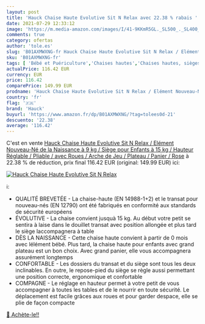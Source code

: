 ```yaml
---
layout: post
title: 'Hauck Chaise Haute Evolutive Sit N Relax avec 22.38 % rabais '
date: 2021-07-29 12:33:12
image: 'https://m.media-amazon.com/images/I/41-9KKmR5GL._SL500_._SL400_.jpg'
comments: true
category: ofertas
author: 'tole.es'
slug: 'B01AXMWXNG-fr Hauck Chaise Haute Evolutive Sit N Relax / Elément...'
sku: 'B01AXMWXNG-fr'
tags: [ 'Bébé et Puériculture','Chaises hautes','Chaises hautes, sièges et accessoires','Repas de bébé','hauck', ]
actualPrice: 116.42 EUR
currency: EUR
price: 116.42
comparePrice: 149.99 EUR
prodname: 'Hauck Chaise Haute Evolutive Sit N Relax / Elément Nouveau-Né de la Naissance à 9 kg / Siège pour Enfants à 15 kg / Hauteur Réglable / Pliable / avec Roues / Arche de Jeu / Plateau / Panier / Rose'
country: 'fr'
flag: '🇫🇷'
brand: 'Hauck'
buyurl: 'https://www.amazon.fr/dp/B01AXMWXNG/?tag=tolees0d-21'
descuento: '22.38'
average: '116.42'
---
```


C'est en vente [Hauck Chaise Haute Evolutive Sit N Relax / Elément Nouveau-Né de la Naissance à 9 kg / Siège pour Enfants à 15 kg / Hauteur Réglable / Pliable / avec Roues / Arche de Jeu / Plateau / Panier / Rose](https://www.amazon.fr/dp/B01AXMWXNG/?tag=tolees0d-21)  à  22.38 % de réduction, prix final  116.42 EUR (original: 149.99 EUR) ici:

[![Hauck Chaise Haute Evolutive Sit N Relax](https://m.media-amazon.com/images/I/41-9KKmR5GL._SL500_._SL400_.jpg)](https://www.amazon.fr/dp/B01AXMWXNG/?tag=tolees0d-21)

ℹ️:

- QUALITÉ BREVETÉE - La chaise-haute (EN 14988-1+2) et le transat pour nouveau-nés (EN 12790) ont été fabriqués en conformité aux standards de sécurité européens
- ÉVOLUTIVE - La chaise convient jusquà 15 kg. Au début votre petit se sentira à laise dans le douillet transat avec position allongée et plus tard le siège laccompagnera à table
- DÈS LA NAISSANCE - Cette chaise haute convient à partir de 0 mois avec lélément bébé. Plus tard, la chaise haute pour enfants avec grand plateau est un bon choix. Avec grand panier, elle vous accompagnera assurément longtemps
- CONFORTABLE - Les dossiers du transat et du siège sont tous les deux inclinables. En outre, le repose-pied du siège se règle aussi permettant une position correcte, ergonomique et confortable
- COMPAGNE - Le réglage en hauteur permet à votre petit de vous accompagner à toutes les tables et de le nourrir en toute sécurité. Le déplacement est facile grâces aux roues et pour garder despace, elle se plie de façon compacte

[🛒 Achète-le!!](https://www.amazon.fr/dp/B01AXMWXNG/?tag=tolees0d-21)
